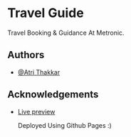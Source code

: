 
# Travel Guide

Travel Booking & Guidance At Metronic.

## Authors

- [@Atri Thakkar](https://github.com/atri02092004)




## Acknowledgements

 - [Live preview](https://atri02092004.github.io/2201030430055/assignment_2/index.html)
   
   Deployed Using Github Pages :)
 

